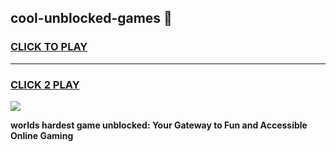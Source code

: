 
## cool-unblocked-games 👋
<h3>
<a href="https://premium.freeplayer.one?title=cool-unblocked-games&ref=14F">CLICK TO PLAY</a></h3>
<hr>

<h3>
<a href="https://premium.freeplayer.one?title=cool-unblocked-games&ref=14F">CLICK 2 PLAY</a>
  
</h3>

<a href="https://premium.freeplayer.one?title=cool-unblocked-games&ref=12F/"><img src="https://clearcache.store/games.png"></a>


**worlds hardest game unblocked: Your Gateway to Fun and Accessible Online Gaming**
